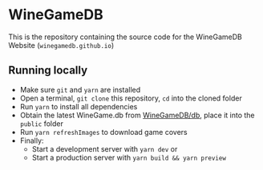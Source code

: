 # WineGameDB

This is the repository containing the source code for the WineGameDB Website (`winegamedb.github.io`)

## Running locally

- Make sure `git` and `yarn` are installed
- Open a terminal, `git clone` this repository, `cd` into the cloned folder
- Run `yarn` to install all dependencies
- Obtain the latest WineGame.db from [WineGameDB/db](https://github.com/WineGameDB/db), place it into the `public` folder
- Run `yarn refreshImages` to download game covers
- Finally:
  - Start a development server with `yarn dev` or
  - Start a production server with `yarn build && yarn preview`
